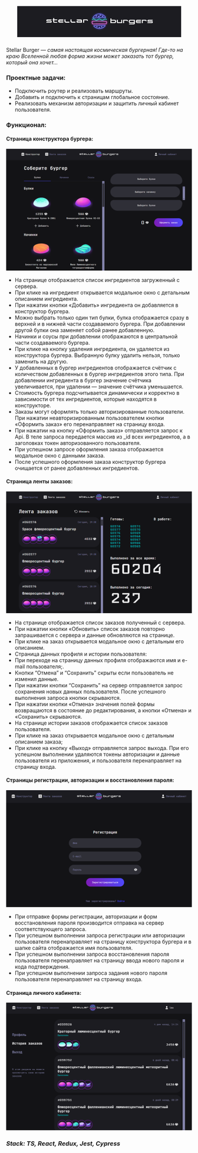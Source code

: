 ## <p align="center"> ![Logo](./screens/logo.png) </p>
Stellar Burger — *самая настоящая космическая бургерная! Где-то на краю Вселенной любая форма жизни может заказать тот бургер, который она хочет…*  

### Проектные задачи:
- Подключить роутер и реализовать маршруты.
- Добавить и подключить к страницам глобальное состояние.
- Реализовать механизм авторизации и защитить личный кабинет пользователя.

### Функционал:

#### Страница конструктора бургера:
![Main](./screens/main.png)
- На странице отображается список ингредиентов загруженный с сервера.
- При клике на ингредиент открывается модальное окно с детальным описанием ингредиента.
- При нажатии кнопки «Добавить» ингредиента он добавляется в конструктор бургера.
- Можно выбрать только один тип булки, булка отображается сразу в верхней и в нижней части создаваемого бургера. При добавлении другой булки она заменяет собой ранее добавленную.
- Начинки и соусы при добавлении отображаются в центральной части создаваемого бургера.
- При клике на кнопку удаления ингредиента, он удаляется из конструктора бургера. Выбранную булку удалить нельзя, только заменить на другую.
- У добавленных в бургер ингредиентов отображается счётчик с количеством добавленных в бургер ингредиентов этого типа. При добавлении ингредиента в бургер значение счётчика увеличивается, при удалении — значение счётчика уменьшается.
- Стоимость бургера подсчитывается динамически и корректно в зависимости от тех ингредиентов, которые находятся в конструкторе.
- Заказы могут оформлять только авторизированные пользователи. При нажатии неавторизированным пользователем кнопки «Оформить заказ» его перенаправляет на страницу входа.
- При нажатии на кнопку «Оформить заказ» отправляется запрос к Api. В теле запроса передается массив из _id всех ингредиентов, а в заголовках токен авторизованного пользователя.
- При успешном запросе оформления заказа отображается модальное окно с данными заказа.
- После успешного оформления заказа конструктор бургера очищается от ранее добавленных ингредиентов.
#### Страница ленты заказов:
![Feed](./screens/feed.png)
- На странице отображается список заказов полученный с сервера.
- При нажатии кнопки «Обновить» список заказов повторно запрашивается с сервера и данные обновляются на странице.
- При клике на заказ открывается модальное окно с детальным его описанием.
- Страница данных профиля и истории пользователя:
- При переходе на страницу данных профиля отображаются имя и e-mail пользователя;.
- Кнопки “Отмена” и “Сохранить” скрыты если пользователь не изменил данные.
- При нажатии кнопки “Сохранить” на сервер отправляется запрос сохранения новых данных пользователя. После успешного выполнения запроса кнопки скрываются.
- При нажатии кнопки «Отмена» значения полей формы возвращаются в состояние до редактирования, а кнопки «Отмена» и «Сохранить» скрываются.
- На странице истории заказов отображается список заказов пользователя.
- При клике на заказ открывается модальное окно с детальным описанием заказа;
- При клике на кнопку «Выход» отправляется запрос выхода. При его успешном выполнении удаляются токены авторизации и данные пользователя из приложения, и пользователя перенаправляет на страницу входа.
#### Страницы регистрации, авторизации и восстановления пароля:
![Registration](./screens/reg.png)
- При отправке формы регистрации, авторизации и форм восстановления пароля производится отправка на сервер соответствующего запроса.
- При успешном выполнении запроса регистрации или авторизации пользователя перенаправляет на страницу конструктора бургера и в шапке сайта отображается имя пользователя.
- При успешном выполнении запроса восстановления пароля пользователя перенаправляет на страницу ввода нового пароля и кода подтверждения.
- При успешном выполнении запроса задания нового пароля пользователя перенаправляет на страницу входа.
#### Страница личного кабинета:
![Profile](./screens/profile.png)

### *Stack: TS, React, Redux, Jest, Cypress*
